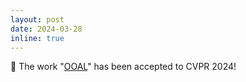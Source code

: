 ```yaml
---
layout: post
date: 2024-03-28
inline: true
---
```


🎉 The work "[OOAL](https://reagan1311.github.io/ooal)" has been accepted to CVPR 2024!